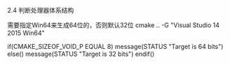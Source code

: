2.4 判断处理器体系结构

需要指定Win64来生成64位的，否则默认32位
cmake .. -G "Visual Studio 14 2015 Win64"

if(CMAKE_SIZEOF_VOID_P EQUAL 8)
  message(STATUS "Target is 64 bits")
else()
  message(STATUS "Target is 32 bits")
endif()
